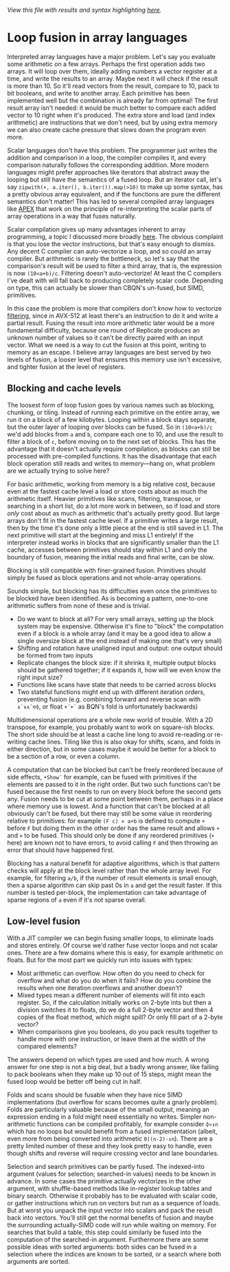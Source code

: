 *View this file with results and syntax highlighting [here](https://mlochbaum.github.io/BQN/implementation/compile/fusion.html).*

# Loop fusion in array languages

Interpreted array languages have a major problem. Let's say you evaluate some arithmetic on a few arrays. Perhaps the first operation adds two arrays. It will loop over them, ideally adding numbers a vector register at a time, and write the results to an array. Maybe next it will check if the result is more than 10. So it'll read vectors from the result, compare to 10, pack to bit booleans, and write to another array. Each primitive has been implemented well but the combination is already far from optimal! The first result array isn't needed: it would be much better to compare each added vector to 10 right when it's produced. The extra store and load (and index arithmetic) are instructions that we don't need, but by using extra memory we can also create cache pressure that slows down the program even more.

Scalar languages don't have this problem. The programmer just writes the addition and comparison in a loop, the compiler compiles it, and every comparison naturally follows the corresponding addition. More modern languages might prefer approaches like iterators that abstract away the looping but still have the semantics of a fused loop. But an iterator call, let's say `zipwith(+, a.iter(), b.iter()).map(>10)` to make up some syntax, has a pretty obvious array equivalent, and if the functions are pure the different semantics don't matter! This has led to several compiled array languages like [APEX](https://www.snakeisland.com/apexup.htm) that work on the principle of re-interpreting the scalar parts of array operations in a way that fuses naturally.

Scalar compilation gives up many advantages inherent to array programming, a topic I discussed more broadly [here](intro.md). The obvious complaint is that you lose the vector instructions, but that's easy enough to dismiss. Any decent C compiler can auto-vectorize a loop, and so could an array compiler. But arithmetic is rarely the bottleneck, so let's say that the comparison's result will be used to filter a third array, that is, the expression is now `(10<a+b)/c`. Filtering doesn't auto-vectorize! At least the C compilers I've dealt with will fall back to producing completely scalar code. Depending on type, this can actually be slower than CBQN's un-fused, but SIMD, primitives.

In this case the problem is more that compilers don't _know_ how to vectorize [filtering](../primitive/replicate.md#booleans), since in AVX-512 at least there's an instruction to do it and write a partial result. Fusing the result into more arithmetic later would be a more fundamental difficulty, because one round of Replicate produces an unknown number of values so it can't be directly paired with an input vector. What we need is a way to cut the fusion at this point, writing to memory as an escape. I believe array languages are best served by two levels of fusion, a looser level that ensures this memory use isn't excessive, and tighter fusion at the level of registers.

## Blocking and cache levels

The loosest form of loop fusion goes by various names such as blocking, chunking, or tiling. Instead of running each primitive on the entire array, we run it on a block of a few kilobytes. Looping within a block stays separate, but the outer layer of looping over blocks can be fused. So in `(10<a+b)/c` we'd add blocks from `a` and `b`, compare each one to 10, and use the result to filter a block of `c`, before moving on to the next set of blocks. This has the advantage that it doesn't actually require compilation, as blocks can still be processed with pre-compiled functions. It has the disadvantage that each block operation still reads and writes to memory—hang on, what problem are we actually trying to solve here?

For basic arithmetic, working from memory is a big relative cost, because even at the fastest cache level a load or store costs about as much the arithmetic itself. Heavier primitives like scans, filtering, transpose, or searching in a short list, do a lot more work in between, so if load and store _only_ cost about as much as arithmetic that's actually pretty good. But large arrays don't fit in the fastest cache level. If a primitive writes a large result, then by the time it's done only a little piece at the end is still saved in L1. The next primitive will start at the beginning and miss L1 entirely! If the interpreter instead works in blocks that are significantly smaller than the L1 cache, accesses between primitives should stay within L1 and only the boundary of fusion, meaning the initial reads and final write, can be slow.

Blocking is still compatible with finer-grained fusion. Primitives should simply be fused as block operations and not whole-array operations.

Sounds simple, but blocking has its difficulties even once the primitives to be blocked have been identified. As is becoming a pattern, one-to-one arithmetic suffers from none of these and is trivial.
- Do we want to block at all? For very small arrays, setting up the block system may be expensive. Otherwise it's fine to "block" the computation even if a block is a whole array (and it may be a good idea to allow a single oversize block at the end instead of making one that's very small)
- Shifting and rotation have unaligned input and output: one output should be formed from two inputs
- Replicate changes the block size: if it shrinks it, multiple output blocks should be gathered together; if it expands it, how will we even know the right input size?
- Functions like scans have state that needs to be carried across blocks
- Two stateful functions might end up with different iteration orders, preventing fusion (e.g. combining forward and reverse scan with ``∧`∨∧`⌾⌽``, or float `` +´+` `` as BQN's fold is unfortunately backwards)

Multidimensional operations are a whole new world of trouble. With a 2D transpose, for example, you probably want to work on square-ish blocks. The short side should be at least a cache line long to avoid re-reading or re-writing cache lines. Tiling like this is also okay for shifts, scans, and folds in either direction, but in some cases maybe it would be better for a block to be a section of a row, or even a column.

A computation that can be blocked but can't be freely reordered because of side effects, `•Show¨` for example, can be fused with primitives if the elements are passed to it in the right order. But two such functions can't be fused because the first needs to run on every block before the second gets any. Fusion needs to be cut at some point between them, perhaps in a place where memory use is lowest. And a function that can't be blocked at all obviously can't be fused, but there may still be some value in reordering relative to primitives: for example `(F c) × a+b` is defined to compute `+` before `F` but doing them in the other order has the same result and allows `+` and `×` to be fused. This should only be done if any reordered primitives (`+` here) are known not to have errors, to avoid calling `F` and then throwing an error that should have happened first.

Blocking has a natural benefit for adaptive algorithms, which is that pattern checks will apply at the block level rather than the whole array level. For example, for filtering `a/b`, if the number of result elements is small enough, then a sparse algorithm can skip past 0s in `a` and get the result faster. If this number is tested per-block, the implementation can take advantage of sparse regions of `a` even if it's not sparse overall.

## Low-level fusion

With a JIT compiler we can begin fusing smaller loops, to eliminate loads and stores entirely. Of course we'd rather fuse vector loops and not scalar ones. There are a few domains where this is easy, for example arithmetic on floats. But for the most part we quickly run into issues with types:
- Most arithmetic can overflow. How often do you need to check for overflow and what do you do when it fails? How do you combine the results when one iteration overflows and another doesn't?
- Mixed types mean a different number of elements will fit into each register. So, if the calculation initially works on 2-byte ints but then a division switches it to floats, do we do a full 2-byte vector and then 4 copies of the float method, which might spill? Or only fill part of a 2-byte vector?
- When comparisons give you booleans, do you pack results together to handle more with one instruction, or leave them at the width of the compared elements?

The answers depend on which types are used and how much. A wrong answer for one step is not a big deal, but a badly wrong answer, like failing to pack booleans when they make up 10 out of 15 steps, might mean the fused loop would be better off being cut in half.

Folds and scans should be fusable when they have nice SIMD implementations (but overflow for scans becomes quite a gnarly problem). Folds are particularly valuable because of the small output, meaning an expression ending in a fold might need essentially no writes. Simpler non-arithmetic functions can be compiled profitably, for example consider `⌽»↕n` which has no loops but would benefit from a fused implementation (albeit, even more from being converted into arithmetic `0⌈(n-2)-↕n`). There are a pretty limited number of these and they look pretty easy to handle, even though shifts and reverse will require crossing vector and lane boundaries.

Selection and search primitives can be partly fused. The indexed-into argument (values for selection; searched-in values) needs to be known in advance. In some cases the primitive actually vectorizes in the other argument, with shuffle-based methods like in-register lookup tables and binary search. Otherwise it probably has to be evaluated with scalar code, or gather instructions which run on vectors but run as a sequence of loads. But at worst you unpack the input vector into scalars and pack the result back into vectors. You'll still get the normal benefits of fusion and maybe the surrounding actually-SIMD code will run while waiting on memory. For searches that build a table, this step could similarly be fused into the computation of the searched-in argument. Furthermore there are some possible ideas with sorted arguments: both sides can be fused in a selection where the indices are known to be sorted, or a search where both arguments are sorted.
